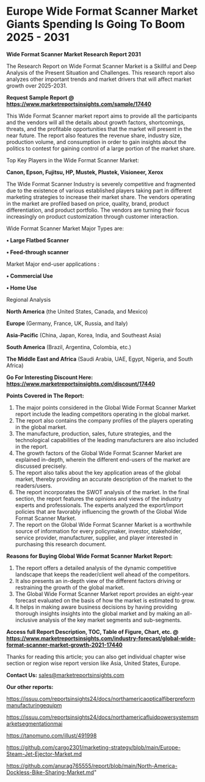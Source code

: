 # Europe Wide Format Scanner Market Giants Spending Is Going To Boom 2025 - 2031

<strong>Wide Format Scanner Market Research Report 2031</strong>

The Research Report on Wide Format Scanner Market is a Skillful and Deep Analysis of the Present Situation and Challenges. This research report also analyzes other important trends and market drivers that will affect market growth over 2025-2031.

<strong>Request Sample Report @ <a href=https://www.marketreportsinsights.com/sample/17440>https://www.marketreportsinsights.com/sample/17440</a></strong>

This Wide Format Scanner market report aims to provide all the participants and the vendors will all the details about growth factors, shortcomings, threats, and the profitable opportunities that the market will present in the near future. The report also features the revenue share, industry size, production volume, and consumption in order to gain insights about the politics to contest for gaining control of a large portion of the market share.

Top Key Players in the Wide Format Scanner Market:

<strong>Canon, Epson, Fujitsu, HP, Mustek, Plustek, Visioneer, Xerox</strong>

The Wide Format Scanner Industry is severely competitive and fragmented due to the existence of various established players taking part in different marketing strategies to increase their market share. The vendors operating in the market are profiled based on price, quality, brand, product differentiation, and product portfolio. The vendors are turning their focus increasingly on product customization through customer interaction.

Wide Format Scanner Market Major Types are:

<strong>• Large Flatbed Scanner

• Feed-through scanner</strong>

Market Major end-user applications :

<strong>• Commercial Use

• Home Use</strong>

Regional Analysis

</u><strong><b>North America</b></strong> (the United States, Canada, and Mexico)

<strong><b>Europe </b></strong>(Germany, France, UK, Russia, and Italy)

<strong><b>Asia-Pacific</b></strong> (China, Japan, Korea, India, and Southeast Asia)

<strong><b>South America</b></strong> (Brazil, Argentina, Colombia, etc.)

<strong><b>The Middle East and Africa</b></strong> (Saudi Arabia, UAE, Egypt, Nigeria, and South Africa)

<strong>Go For Interesting Discount Here: <a href=https://www.marketreportsinsights.com/discount/17440>https://www.marketreportsinsights.com/discount/17440</a></strong>

<strong>Points Covered in The Report:</strong>
<ol>
  <li>The major points considered in the Global Wide Format Scanner Market report include the leading competitors operating in the global market.</li>
  <li>The report also contains the company profiles of the players operating in the global market.</li>
  <li>The manufacture, production, sales, future strategies, and the technological capabilities of the leading manufacturers are also included in the report.</li>
  <li>The growth factors of the Global Wide Format Scanner Market are explained in-depth, wherein the different end-users of the market are discussed precisely.</li>
  <li>The report also talks about the key application areas of the global market, thereby providing an accurate description of the market to the readers/users.</li>
  <li>The report incorporates the SWOT analysis of the market. In the final section, the report features the opinions and views of the industry experts and professionals. The experts analyzed the export/import policies that are favorably influencing the growth of the Global Wide Format Scanner Market.</li>
  <li>The report on the Global Wide Format Scanner Market is a worthwhile source of information for every policymaker, investor, stakeholder, service provider, manufacturer, supplier, and player interested in purchasing this research document.</li>
</ol>
<strong>Reasons for Buying Global Wide Format Scanner Market Report:</strong>

<ol>
  <li>The report offers a detailed analysis of the dynamic competitive landscape that keeps the reader/client well ahead of the competitors.</li>
  <li>It also presents an in-depth view of the different factors driving or restraining the growth of the global market.</li>
  <li>The Global Wide Format Scanner Market report provides an eight-year forecast evaluated on the basis of how the market is estimated to grow.</li>
  <li>It helps in making aware business decisions by having providing thorough insights insights into the global market and by making an all-inclusive analysis of the key market segments and sub-segments.</li>
</ol>
<strong>Access full Report Description, TOC, Table of Figure, Chart, etc. @ <a href=https://www.marketreportsinsights.com/industry-forecast/global-wide-format-scanner-market-growth-2021-17440>https://www.marketreportsinsights.com/industry-forecast/global-wide-format-scanner-market-growth-2021-17440</a></strong>


Thanks for reading this article; you can also get individual chapter wise section or region wise report version like Asia, United States, Europe.

<strong>Contact Us:</strong>
sales@marketreportsinsights.com

<strong>Our other reports:</strong>

<a href=https://issuu.com/reportsinsights24/docs/northamericaopticalfiberpreformmanufacturingequipm>https://issuu.com/reportsinsights24/docs/northamericaopticalfiberpreformmanufacturingequipm</a>

<a href=https://issuu.com/reportsinsights24/docs/northamericafluidpowersystemsmarketsegmentationmai>https://issuu.com/reportsinsights24/docs/northamericafluidpowersystemsmarketsegmentationmai</a>

<a href=https://tanomuno.com/illust/491998>https://tanomuno.com/illust/491998</a>

<a href=https://github.com/cargo2301/marketing-strategy/blob/main/Europe-Steam-Jet-Ejector-Market.md>https://github.com/cargo2301/marketing-strategy/blob/main/Europe-Steam-Jet-Ejector-Market.md</a>

<a href=https://github.com/anurag765555/report/blob/main/North-America-Dockless-Bike-Sharing-Market.md>https://github.com/anurag765555/report/blob/main/North-America-Dockless-Bike-Sharing-Market.md</a>"
